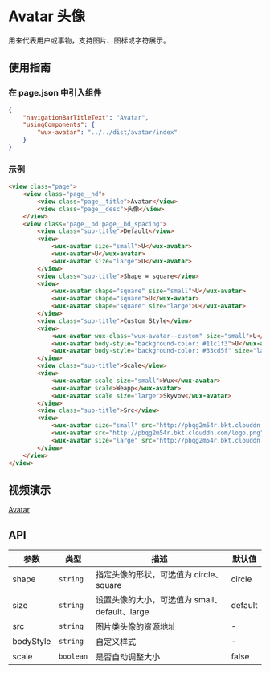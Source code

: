 # Avatar 头像

用来代表用户或事物，支持图片、图标或字符展示。

## 使用指南

### 在 page.json 中引入组件

```json
{
    "navigationBarTitleText": "Avatar",
    "usingComponents": {
        "wux-avatar": "../../dist/avatar/index"
    }
}
```

### 示例

```html
<view class="page">
    <view class="page__hd">
        <view class="page__title">Avatar</view>
        <view class="page__desc">头像</view>
    </view>
    <view class="page__bd page__bd_spacing">
        <view class="sub-title">Default</view>
        <view>
            <wux-avatar size="small">U</wux-avatar>
            <wux-avatar>U</wux-avatar>
            <wux-avatar size="large">U</wux-avatar>
        </view>
        <view class="sub-title">Shape = square</view>
        <view>
            <wux-avatar shape="square" size="small">U</wux-avatar>
            <wux-avatar shape="square">U</wux-avatar>
            <wux-avatar shape="square" size="large">U</wux-avatar>
        </view>
        <view class="sub-title">Custom Style</view>
        <view>
            <wux-avatar wux-class="wux-avatar--custom" size="small">U</wux-avatar>
            <wux-avatar body-style="background-color: #11c1f3">U</wux-avatar>
            <wux-avatar body-style="background-color: #33cd5f" size="large">U</wux-avatar>
        </view>
        <view class="sub-title">Scale</view>
        <view>
            <wux-avatar scale size="small">Wux</wux-avatar>
            <wux-avatar scale>Weapp</wux-avatar>
            <wux-avatar scale size="large">Skyvow</wux-avatar>
        </view>
        <view class="sub-title">Src</view>
        <view>
            <wux-avatar size="small" src="http://pbqg2m54r.bkt.clouddn.com/logo.png" />
            <wux-avatar src="http://pbqg2m54r.bkt.clouddn.com/logo.png" />
            <wux-avatar size="large" src="http://pbqg2m54r.bkt.clouddn.com/logo.png" />
        </view>
    </view>
</view>
```

## 视频演示

[Avatar](./_media/avatar.mp4 ':include :type=iframe width=375px height=667px')

## API

| 参数 | 类型 | 描述 | 默认值 |
| --- | --- | --- | --- |
| shape | <code>string</code> | 指定头像的形状，可选值为 circle、square | circle |
| size | <code>string</code> | 设置头像的大小，可选值为 small、default、large | default |
| src | <code>string</code> | 图片类头像的资源地址 | - |
| bodyStyle | <code>string</code> | 自定义样式 | - |
| scale | <code>boolean</code> | 是否自动调整大小 | false |